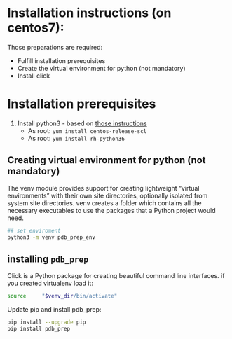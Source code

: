 # Installation instructions (on centos7):
Those preparations are required:
- Fulfill installation prerequisites
- Create the virtual environment for python (not mandatory)
- Install click 

# Installation prerequisites
1. Install python3 - based on [those instructions](https://linuxize.com/post/how-to-install-python-3-on-centos-7/)
   - As root: ```yum install centos-release-scl```
   - As root: ```yum install rh-python36```
		
## Creating virtual environment for python (not mandatory)

The venv module provides support for creating lightweight “virtual environments” with their own site directories, optionally isolated from system site directories. 
venv creates a folder which contains all the necessary executables to use the packages that a Python project would need.
```bash
## set enviroment 
python3 -m venv pdb_prep_env
```
## installing ```pdb_prep```
Click is a Python package for creating beautiful command line interfaces.
if you created virtualenv load it:
``` bash 
source     "$venv_dir/bin/activate" 
```
Update pip and install pdb_prep:
```bash
pip install --upgrade pip
pip install pdb_prep
```
